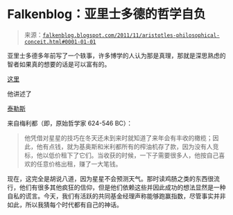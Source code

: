 <!--yml

category: 未分类

date: 2024-05-12 20:40:48

-->

# Falkenblog：亚里士多德的哲学自负

> 来源：[`falkenblog.blogspot.com/2011/11/aristotles-philosophical-conceit.html#0001-01-01`](http://falkenblog.blogspot.com/2011/11/aristotles-philosophical-conceit.html#0001-01-01)

亚里士多德多年前写了一个轶事，许多博学的人认为那是真理，那就是深思熟虑的智者如果真的想要的话是可以富有的。

[这里](http://classics.mit.edu/Aristotle/politics.mb.txt)

他讲述了

[泰勒斯](http://www.thebigview.com/greeks/thales.html)

来自梅利都（即，原始哲学家 624-546 BC）：

> 他凭借对星星的技巧在冬天还未到来时就知道了来年会有丰收的橄榄；因此，他有点钱，就为基奥斯和米利都所有的榨油机存了款，因为没有人竞标，他以低价租下了它们。当收获的时候，一下子需要很多人，他按自己喜欢的任意价格出租，赚了一大笔钱。

现在，这完全是胡说八道，因为星星不会预测天气。那时读鸡肠之类的东西很流行，他们有很多其他疯狂的信仰，但是他们依赖这些并因此成功的想法显然是一种自私的谎言。今天，我们有活跃的共同基金经理声称能够跑赢指数，尽管事实并非如此，所以我猜每个时代都有自己的神话。
